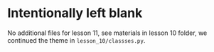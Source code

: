# Intentionally left blank

No additional files for lesson 11,
see materials in lesson 10 folder, we continued the theme in 
`lesson_10/classses.py`.